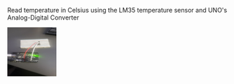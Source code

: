 Read temperature in Celsius using the LM35 temperature sensor and UNO's Analog-Digital Converter

<img align="left" alt="Figure 1" width="112px" height="112px" src="./Figure1.jpeg"/>
